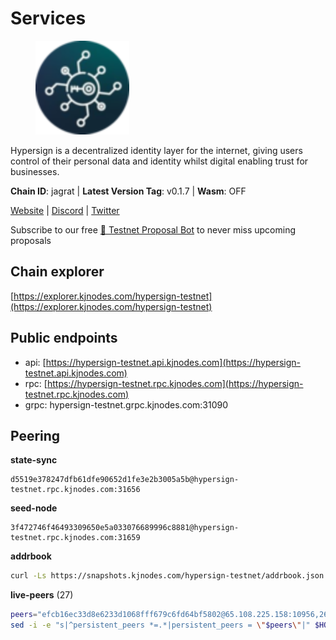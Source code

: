 # Services

<figure><img src="https://raw.githubusercontent.com/kj89/cosmos-images/main/logos/hypersign.png" width="150" alt=""><figcaption></figcaption></figure>

Hypersign is a decentralized identity layer for the internet, giving  users control of their personal data and identity whilst digital  enabling trust for businesses.

**Chain ID**: jagrat | **Latest Version Tag**: v0.1.7 | **Wasm**: OFF

[Website](https://hypersign.id) | [Discord](https://discord.gg/DmuUjMrHVw) | [Twitter](https://twitter.com/hypersignchain)



Subscribe to our free [🤖 Testnet Proposal Bot](https://t.me/kjnodes_testnet_proposal_bot) to never miss upcoming proposals


## Chain explorer
[https://explorer.kjnodes.com/hypersign-testnet](https://explorer.kjnodes.com/hypersign-testnet)

## Public endpoints

* api: [https://hypersign-testnet.api.kjnodes.com](https://hypersign-testnet.api.kjnodes.com)
* rpc: [https://hypersign-testnet.rpc.kjnodes.com](https://hypersign-testnet.rpc.kjnodes.com)
* grpc: hypersign-testnet.grpc.kjnodes.com:31090

## Peering

**state-sync**

```text
d5519e378247dfb61dfe90652d1fe3e2b3005a5b@hypersign-testnet.rpc.kjnodes.com:31656
```

**seed-node**

```text
3f472746f46493309650e5a033076689996c8881@hypersign-testnet.rpc.kjnodes.com:31659
```

**addrbook**
```bash
curl -Ls https://snapshots.kjnodes.com/hypersign-testnet/addrbook.json > $HOME/.hid-node/config/addrbook.json
```

**live-peers** (27)
```bash
peers="efcb16ec33d8e6233d1068fff679c6fd64bf5802@65.108.225.158:10956,2641ddcf28d8adf448edb573de1efba0b6971d9e@178.154.222.128:26656,91089c0911b59f59fe2ec79fdae017f9beefbbfd@65.108.101.158:26656,9876d1b1e5b5968c1c729559325dd909f93c1d34@65.108.238.61:56656,de1f980cc59bdb2457202768d4b4d964d783789e@167.235.21.165:36656,4e08d5b0cb43c8d5ffc42987a5166bab2a04a93b@65.109.92.240:21066,934324c3b4318d8438954d19a82673a3d218951b@142.132.209.236:10956,28fa150b5a843c9bdf2889f31f4ff8ac75c17be9@185.196.20.153:26656,d5519e378247dfb61dfe90652d1fe3e2b3005a5b@65.109.68.190:31656,bd2ae9f1c42183104719f7c44be078bb7d282a61@65.109.92.241:11056,1de2abae74a4c5fd7d96d9869ef02187f81498f0@134.209.238.66:26656,1e3f0aeb6f2a2017b122af2461a75c9695790954@65.108.233.109:10956,610843eda2f0388cb8e75917e8c1f63350bd3bd1@154.26.131.130:16656,62c3f3e5214495593ad204f3c6cd879f3f4ed6a9@5.9.79.121:26656,d72875380d7b0b68f071623996bd5a86b7491287@116.202.227.117:31656,1380864bb38481fef4b2358026a5ed53fc027679@95.214.52.206:26656,15d2f1bc2bfaa143388465ea115c59e5ce6e77dc@65.109.39.223:26656,cf94099349980f9593a3f0362c85fe7c6eda8b14@8.219.48.59:26656,55b3cf307182091e60b774712733231a8cc7f448@89.163.132.156:31656,2c0379f78b655e8a386cb477e3cf3cae700c4a7f@213.239.207.175:34656,620478e35ba6740f0afb2a0dd6ca9b34765bc60e@65.109.30.12:60856,d7c9b9a3c3a6c5f4ccdfb37a8358755b277271c1@3.110.226.164:26656,5e4fc955b23ab00f6a07cb6d56e89aafac0c85ff@167.86.85.122:26656,eaf27acc810a3d6728dde972ebad26810cce0ae6@65.108.229.233:26656,fbc7ce82f02e24257395dc0310ad2921ea61e199@65.109.92.148:61156,3ca31590349f5a1480163e4a802cdc6b6ee25328@65.108.131.99:21339,a3f3d6dba11bfe080693938666064b2324fbaccf@88.99.164.158:11056"
sed -i -e "s|^persistent_peers *=.*|persistent_peers = \"$peers\"|" $HOME/.hid-node/config/config.toml
```
